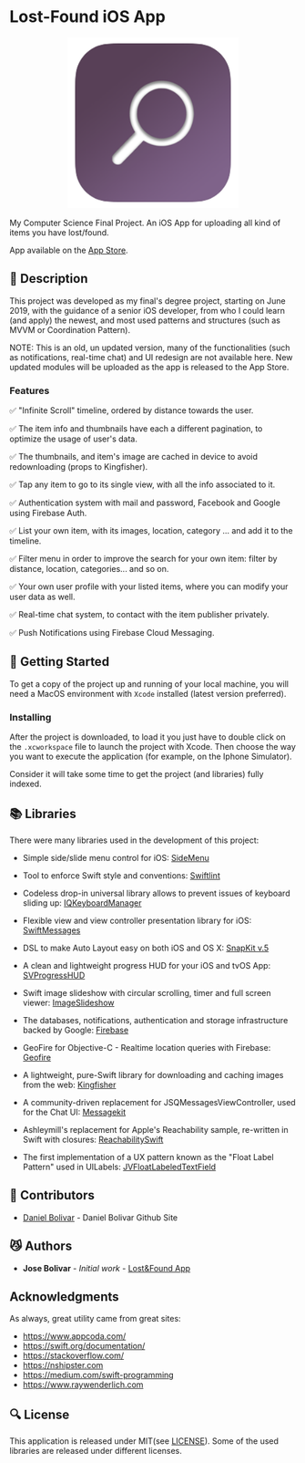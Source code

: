 # Lost-Found iOS App


<p align="center">
  <img width="300" height="300" src="resources/logo.jpg">
</p>


My Computer Science Final Project. An iOS App for uploading all kind of items you have lost/found. 

App available on the [App Store](https://apps.apple.com/us/app/id1534211046).

## :memo: Description 

This project was developed as my final's degree project, starting on June 2019, with the guidance of a senior iOS developer, from who I could learn (and apply) the newest, and most used patterns and structures (such as MVVM or Coordination Pattern).

NOTE: This is an old, un updated version, many of the functionalities (such as notifications, real-time chat) and UI redesign are not available here. New updated modules will be uploaded as the app is released to the App Store.


### Features

:white_check_mark: "Infinite Scroll" timeline, ordered by distance towards the user.

:white_check_mark: The item info and thumbnails have each a different pagination, to optimize the usage of user's data.

:white_check_mark: The thumbnails, and item's image are cached in device to avoid redownloading (props to Kingfisher).

:white_check_mark: Tap any item to go to its single view, with all the info associated to it.

:white_check_mark: Authentication system with mail and password, Facebook and Google using Firebase Auth.

:white_check_mark: List your own item, with its images, location, category ... and add it to the timeline.

:white_check_mark: Filter menu in order to improve the search for your own item: filter by distance, location, categories... and so on.

:white_check_mark: Your own user profile with your listed items, where you can modify your user data as well. 

:white_check_mark: Real-time chat system, to contact with the item publisher privately.

:white_check_mark: Push Notifications using Firebase Cloud Messaging.


## :movie_camera: Getting Started 

To get a copy of the project up and running of your local machine, you will need a MacOS environment with  ```Xcode``` installed (latest version preferred).


### Installing

After the project is downloaded, to load it you just have to double click on the ```.xcworkspace``` file to launch the project with Xcode. Then choose the way you want to execute the application (for example, on the Iphone Simulator).

Consider it will take some time to get the project (and libraries) fully indexed.

## :books: Libraries 

There were many libraries used in the development of this project:

- Simple side/slide menu control for iOS: [SideMenu](https://github.com/jonkykong/SideMenu)
- Tool to enforce Swift style and conventions: [Swiftlint](https://github.com/realm/SwiftLint)
- Codeless drop-in universal library allows to prevent issues of keyboard sliding up: [IQKeyboardManager](https://github.com/hackiftekhar/IQKeyboardManager)
- Flexible view and view controller presentation library for iOS: [SwiftMessages](https://github.com/SwiftKickMobile/SwiftMessages)
- DSL to make Auto Layout easy on both iOS and OS X: [SnapKit v.5](https://github.com/SnapKit/SnapKit)
- A clean and lightweight progress HUD for your iOS and tvOS App: [SVProgressHUD](https://github.com/SVProgressHUD/SVProgressHUD)
- Swift image slideshow with circular scrolling, timer and full screen viewer: [ImageSlideshow](https://github.com/zvonicek/ImageSlideshow)

- The databases, notifications, authentication and storage infrastructure backed by Google: [Firebase](https://firebase.google.com)
- GeoFire for Objective-C - Realtime location queries with Firebase: [Geofire](https://github.com/firebase/geofire-objc)
- A lightweight, pure-Swift library for downloading and caching images from the web: [Kingfisher](https://github.com/onevcat/Kingfisher)
- A community-driven replacement for JSQMessagesViewController, used for the Chat UI: [Messagekit](https://github.com/MessageKit/MessageKit)
- Ashleymill's replacement for Apple's Reachability sample, re-written in Swift with closures: [ReachabilitySwift](https://github.com/ashleymills/Reachability.swift)
- The first implementation of a UX pattern known as the "Float Label Pattern" used in UILabels: [JVFloatLabeledTextField](https://github.com/jverdi/JVFloatLabeledTextField)


## :busts_in_silhouette: Contributors 

* [Daniel Bolivar](https://github.com/potajedehabichuelas) - Daniel Bolivar Github Site


## :smirk_cat: Authors 
* **Jose Bolivar** - *Initial work* - [Lost&Found App](https://github.com/Brolivar/Lost-Found-Public)

## Acknowledgments
As always, great utility came from great sites:

* https://www.appcoda.com/
* https://swift.org/documentation/
* https://stackoverflow.com/
* https://nshipster.com
* https://medium.com/swift-programming
* https://www.raywenderlich.com

## :mag: License 

This application is released under MIT(see [LICENSE](https://github.com/Brolivar/Lost-Found-Public/blob/master/LICENSE)). Some of the used libraries are released under different licenses.


